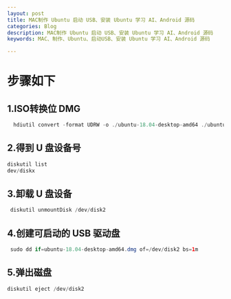 ```yaml
---
layout: post
title: MAC制作 Ubuntu 启动 USB、安装 Ubuntu 学习 AI、Android 源码
categories: Blog
description: MAC制作 Ubuntu 启动 USB、安装 Ubuntu 学习 AI、Android 源码
keywords: MAC、制作、Ubuntu、启动USB、安装 Ubuntu 学习 AI、Android 源码

---
```





# 步骤如下

## 1.ISO转换位 DMG
   
```Java
  hdiutil convert -format UDRW -o ./ubuntu-18.04-desktop-amd64 ./ubuntu-18.04-desktop-amd64.iso    
```

## 2.得到 U 盘设备号
   
```java
diskutil list 
dev/diskx
```

## 3.卸载 U 盘设备
   
```java
 diskutil unmountDisk /dev/disk2    
```

## 4.创建可启动的 USB 驱动盘

```java
 sudo dd if=ubuntu-18.04-desktop-amd64.dmg of=/dev/disk2 bs=1m    
```

## 5.弹出磁盘
   
 ```java
 diskutil eject /dev/disk2    
 ```